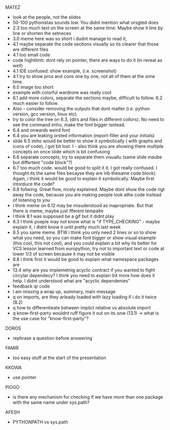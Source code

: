 MATEZ

- look at the people, not the slides
- 50-100 pythonistas sounds low. You didnt mention what orsgted does
- 2.3 too much text on the screen at the same time. Maybe show it line by line or shorten the setneces
- 3.0 meme here was so short i dudnt manage to read it, 
- 4.1 maybe separate the code sections visually so its clearer that those are different files
- 4.1 too small code
- code highlitinh: dont rely on pointer, there are ways to do it (in reveal as well)
- 4.1 IDE confused: show example, (i.e. screenshot)
- 4.1 try to show pros and cons one by one, not all of them at the sime time.
- 6.0 image too short
- example with colorful wardrone was really cool
- 6.1 add more colors, separate the sections maybe, difficult to follow. 6.2 much easier to follow. 
- Also - consider removing the outputs that dont matter (i.e. python version, gcc version, linux etc)
- try to color the tree on 6.3, (dirs and files in different collors). No need to see the command imho, make the font bigger isntead.
- 6.4 and onwards weird font
- 6.4 you are leaking orsted information (report-filler and your initials)
- slide 6.5 imho would be better to show it symbolically ( with graphs and icons of code), i got bit lost. I - also think you are showing there multiple concepts on once slide which is bit confusong
- 6.6 separate concepts, try to separate them visuallu (same slide  maube but differtent "code block"?)
- 6.7 too much code. would be good to split it it. I got really confused. I thought its the same files becayse they are inb thesame code block). Again, i think it would be good to explain it symbolically. Maybe first intorduce the code?
- 6.8 follwing. Great flow, nicely explained. Maybe dont show the code rigt away the code, because you are making people look athe code instead of listening to you
- I think meme on 6.12 may be misuderstood as inapropriate. But  that there is meme, maybe just ifferent tempalte
- I think 8.1 was supposed be a gif but it didnt play
- 8.3 I think poeple may not know what is "if TYPE_CHECKING" - maybe explain it, i didnt know it until pretty much last week
- 8.5 you same meme. BTW i think you only need 2 lines or so to show what you need, so you can make font bigger or show visual example (this cool, this not cool), and you could explain a bit why its better for VCS
lesson learned from europython, try not to important text or code at lower 1/3 of screen because it may not be visible
- 8.8 i think first it would be good to explain what namespace packages are
- 13.4 why are you implemetnig acyclic contract  if you wanted to fight circylar dependecy? I think you need to explain bit more how does it help. I didnt understood what are "acyclic dependenies"
- feedback qr code
- I am missing a wrap up, summary, main message
- q on imports, are they arleady loaded with lazy loading if i do it twice (8.2)
- q  how to differentieate between implict relative vs absolute import
- q know-first-party wouldnt ruff figure it out on its onw (13.1) -> what is the use case for "know-first-party"?

DOROS
- rephrase a question before answering

FAMIR
- too easy stuff at the start of the presentation

KKOWA
- use pointer

PIOGO
- is there any mechanism for checking if we have more than one package with the same name under sys.path?

AFESH
- PYTHONPATH vs sys.path
